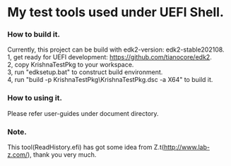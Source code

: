 # My test tools used under UEFI Shell.  

### How to build it.  
Currently, this project can be build with edk2-version: edk2-stable202108.  
1, get ready for UEFI development: https://github.com/tianocore/edk2.   
2, copy KrishnaTestPkg to your workspace.  
3, run "edksetup.bat" to construct build environment.  
4, run "build -p KrishnaTestPkg\KrishnaTestPkg.dsc -a X64" to build it.  


### How to using it.  
Please refer user-guides under document directory.  

### Note.  
This tool(ReadHistory.efi) has got some idea from Z.t(http://www.lab-z.com/), thank you very much.  
